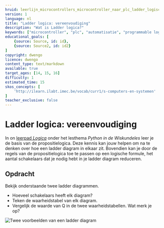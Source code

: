 ```yaml
---
hruid: leerlijn_microcontrollers_microcontroller_naar_plc_ladder_logische_reductie
version: 1
language: nl
title: "Ladder logica: vereenvoudiging"
description: "Wat is Ladder logica?"
keywords: ["microcontroller", "plc", "automatisatie", "programmable logic controller", "µC", "ladder", "latch"]
educational_goals: [
    {source: Source, id: id}, 
    {source: Source2, id: id2}
]
copyright: dwengo
licence: dwengo
content_type: text/markdown
available: true
target_ages: [14, 15, 16]
difficulty: 1
estimated_time: 15
skos_concepts: [
    'http://ilearn.ilabt.imec.be/vocab/curr1/s-computers-en-systemen'
]
teacher_exclusive: false
---
```


# Ladder logica: vereenvoudiging

In on [leerpad *Logica*](https://dwengo.org/learning-path.html?hruid=maths_logica&language=nl&te=true&source_page=%2Fmath_with_python%2F&source_title=%20Python%20in%20de%20Wiskundeles#pn_voorkennis_logica;nl;3) onder het lesthema *Python in de Wiskundeles* leer je de basis van de propositielogica. Deze kennis kan jouw helpen om na te denken over hoe een ladder diagram in elkaar zit. Bovendien kan je door de regels van de propositielogica toe te passen op een logische formule, het aantal schakelaars dat je nodig hebt in je ladder diagram reduceren.

<div class="dwengo-content assignment">
<h2 class="title">Opdracht</h2>
<div class="content">
    <p>
        Bekijk onderstaande twee ladder diagrammen. 
        <ul>
            <li>Hoeveel schakelaars heeft elk diagram?</li>
            <li>Teken de waarheidstabel van elk diagram. </li>
            <li>Vergelijk de waarde van Q in de twee waarheidstabellen. Wat merk je op?</li>
        </ul>
        <img src="images/reduction_samples.svg" alt="Twee voorbeelden van een ladder diagram">
    </p>
</div>
</div>

